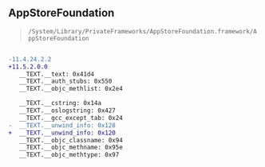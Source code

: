 ## AppStoreFoundation

> `/System/Library/PrivateFrameworks/AppStoreFoundation.framework/AppStoreFoundation`

```diff

-11.4.24.2.2
+11.5.2.0.0
   __TEXT.__text: 0x41d4
   __TEXT.__auth_stubs: 0x550
   __TEXT.__objc_methlist: 0x2e4

   __TEXT.__cstring: 0x14a
   __TEXT.__oslogstring: 0x427
   __TEXT.__gcc_except_tab: 0x24
-  __TEXT.__unwind_info: 0x128
+  __TEXT.__unwind_info: 0x120
   __TEXT.__objc_classname: 0x94
   __TEXT.__objc_methname: 0x95e
   __TEXT.__objc_methtype: 0x97

```

